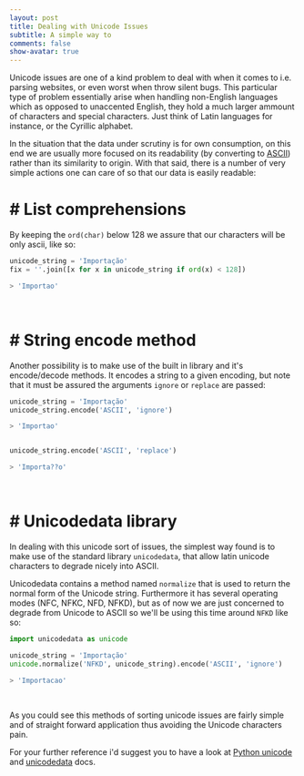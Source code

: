 ```yaml
---
layout: post
title: Dealing with Unicode Issues
subtitle: A simple way to
comments: false
show-avatar: true
---
```


Unicode issues are one of a kind problem to deal with when it comes to i.e. parsing websites, or even worst when throw silent bugs. This particular type of problem essentially arise when handling non-English languages which as opposed to unaccented English, they hold a much larger ammount of characters and special characters. Just think of Latin languages for instance, or the Cyrillic alphabet.

In the situation that the data under scrutiny is for own consumption, on this end we are usually more focused on its readability (by converting to <a href='https://en.wikipedia.org/wiki/ASCII'>ASCII</a>) rather than its similarity to origin. With that said, there is a number of very simple actions one can care of so that our data is easily readable:

# # List comprehensions
By keeping the `ord(char)` below 128 we assure that our characters will be only ascii, like so:

```python
unicode_string = 'Importação'
fix = ''.join([x for x in unicode_string if ord(x) < 128])

> 'Importao'
```
<br>


# # String encode method
Another possibility is to make use of the built in library and it's encode/decode methods. It encodes a string to a given encoding, but note that it must be assured the arguments `ignore` or `replace` are passed:

```python
unicode_string = 'Importação'
unicode_string.encode('ASCII', 'ignore')

> 'Importao'


unicode_string.encode('ASCII', 'replace')

> 'Importa??o'
```
<br>


# # Unicodedata library
In dealing with this unicode sort of issues, the simplest way found is to make use of the standard library `unicodedata`, that allow latin unicode characters to degrade nicely into ASCII.

Unicodedata contains a method named `normalize` that is used to return the normal form of the Unicode string. Furthermore it has several operating modes (NFC, NFKC, NFD, NFKD), but as of now we are just concerned to degrade from Unicode to ASCII so we'll be using this time around `NFKD` like so:

```python
import unicodedata as unicode

unicode_string = 'Importação'
unicode.normalize('NFKD', unicode_string).encode('ASCII', 'ignore')

> 'Importacao'
```
<br>


As you could see this methods of sorting unicode issues are fairly simple and of straight forward application thus avoiding the Unicode characters pain.

For your further reference i'd suggest you to have a look at <a href='https://docs.python.org/2/howto/unicode.html'>Python unicode</a> and <a href='https://docs.python.org/2/library/unicodedata.html'>unicodedata</a> docs.
